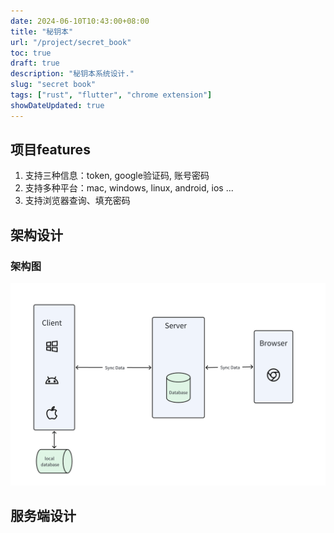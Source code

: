 ```yaml
---
date: 2024-06-10T10:43:00+08:00
title: "秘钥本"
url: "/project/secret_book"
toc: true
draft: true
description: "秘钥本系统设计."
slug: "secret book"
tags: ["rust", "flutter", "chrome extension"]
showDateUpdated: true
---
```


## 项目features

1. 支持三种信息：token, google验证码, 账号密码
2. 支持多种平台：mac, windows, linux, android, ios ...
3. 支持浏览器查询、填充密码

## 架构设计

### 架构图

![架构设计图](https://raw.githubusercontent.com/stong1994/images/master/picgo/202406111116760.png)

## 服务端设计

